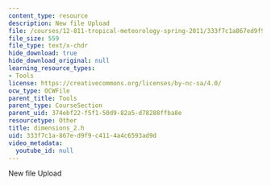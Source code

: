 ```yaml
---
content_type: resource
description: New file Upload
file: /courses/12-811-tropical-meteorology-spring-2011/333f7c1a867ed9f9c4114a4c6593ad9d_dimensions_2.h
file_size: 559
file_type: text/x-chdr
hide_download: true
hide_download_original: null
learning_resource_types:
- Tools
license: https://creativecommons.org/licenses/by-nc-sa/4.0/
ocw_type: OCWFile
parent_title: Tools
parent_type: CourseSection
parent_uid: 374ebf22-f5f1-50d9-82a5-d78288ffba8e
resourcetype: Other
title: dimensions_2.h
uid: 333f7c1a-867e-d9f9-c411-4a4c6593ad9d
video_metadata:
  youtube_id: null
---
```

New file Upload